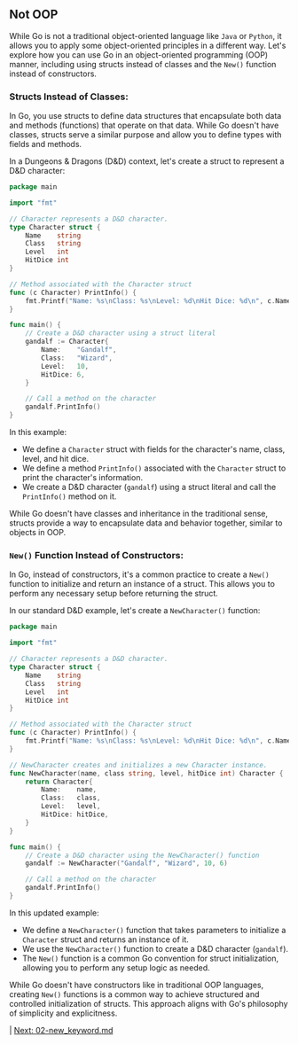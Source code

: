 ## Not OOP

While Go is not a traditional object-oriented language like `Java` or `Python`, it allows you to apply some object-oriented principles in a different way. Let's explore how you can use Go in an object-oriented programming (OOP) manner, including using structs instead of classes and the `New()` function instead of constructors.

### Structs Instead of Classes:

In Go, you use structs to define data structures that encapsulate both data and methods (functions) that operate on that data. While Go doesn't have classes, structs serve a similar purpose and allow you to define types with fields and methods.

In a Dungeons & Dragons (D&D) context, let's create a struct to represent a D&D character:

```go
package main

import "fmt"

// Character represents a D&D character.
type Character struct {
    Name    string
    Class   string
    Level   int
    HitDice int
}

// Method associated with the Character struct
func (c Character) PrintInfo() {
    fmt.Printf("Name: %s\nClass: %s\nLevel: %d\nHit Dice: %d\n", c.Name, c.Class, c.Level, c.HitDice)
}

func main() {
    // Create a D&D character using a struct literal
    gandalf := Character{
        Name:    "Gandalf",
        Class:   "Wizard",
        Level:   10,
        HitDice: 6,
    }

    // Call a method on the character
    gandalf.PrintInfo()
}
```

In this example:

- We define a `Character` struct with fields for the character's name, class, level, and hit dice.
- We define a method `PrintInfo()` associated with the `Character` struct to print the character's information.
- We create a D&D character (`gandalf`) using a struct literal and call the `PrintInfo()` method on it.

While Go doesn't have classes and inheritance in the traditional sense, structs provide a way to encapsulate data and behavior together, similar to objects in OOP.

### `New()` Function Instead of Constructors:

In Go, instead of constructors, it's a common practice to create a `New()` function to initialize and return an instance of a struct. This allows you to perform any necessary setup before returning the struct.

In our standard D&D example, let's create a `NewCharacter()` function:

```go
package main

import "fmt"

// Character represents a D&D character.
type Character struct {
    Name    string
    Class   string
    Level   int
    HitDice int
}

// Method associated with the Character struct
func (c Character) PrintInfo() {
    fmt.Printf("Name: %s\nClass: %s\nLevel: %d\nHit Dice: %d\n", c.Name, c.Class, c.Level, c.HitDice)
}

// NewCharacter creates and initializes a new Character instance.
func NewCharacter(name, class string, level, hitDice int) Character {
    return Character{
        Name:    name,
        Class:   class,
        Level:   level,
        HitDice: hitDice,
    }
}

func main() {
    // Create a D&D character using the NewCharacter() function
    gandalf := NewCharacter("Gandalf", "Wizard", 10, 6)

    // Call a method on the character
    gandalf.PrintInfo()
}
```

In this updated example:

- We define a `NewCharacter()` function that takes parameters to initialize a `Character` struct and returns an instance of it.
- We use the `NewCharacter()` function to create a D&D character (`gandalf`).
- The `New()` function is a common Go convention for struct initialization, allowing you to perform any setup logic as needed.

While Go doesn't have constructors like in traditional OOP languages, creating `New()` functions is a common way to achieve structured and controlled initialization of structs. This approach aligns with Go's philosophy of simplicity and explicitness.


 | [Next: 02-new_keyword.md](02-new_keyword.md)
